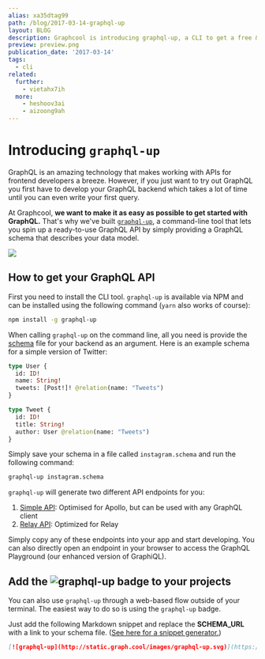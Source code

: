 ```yaml
---
alias: xa35dtag99
path: /blog/2017-03-14-graphql-up
layout: BLOG
description: Graphcool is introducing graphql-up, a CLI to get a free & ready to use GraphQL API.
preview: preview.png
publication_date: '2017-03-14'
tags:
  - cli
related:
  further:
    - vietahx7ih
  more:
    - heshoov3ai
    - aizoong9ah
---
```


# Introducing `graphql-up`

GraphQL is an amazing technology that makes working with APIs for frontend developers a breeze. However, if you just want to try out GraphQL you first have to develop your GraphQL backend which takes a lot of time until you can even write your first query. 

At Graphcool, **we want to make it as easy as possible to get started with GraphQL.** That's why we've built [`graphql-up`](https://graph.cool/graphql-up/), a command-line tool that lets you spin up a ready-to-use GraphQL API by simply providing a GraphQL schema that describes your data model.

![](http://i.imgur.com/jzdsHz6.gif)


## How to get your GraphQL API

First you need to install the CLI tool. `graphql-up` is available via NPM and can be installed using the following command (`yarn` also works of course):

```sh
npm install -g graphql-up
```

When calling `graphql-up` on the command line, all you need is provide the [schema](!alias-kr84dktnp0#what-is-a-graphql-schema-definition) file for your backend as an argument. Here is an example schema for a simple version of Twitter:

```graphql
type User {
  id: ID!
  name: String!
  tweets: [Post!]! @relation(name: "Tweets")
}

type Tweet {
  id: ID!
  title: String!
  author: User @relation(name: "Tweets")
}
``` 

Simply save your schema in a file called `instagram.schema` and run the following command:

```sh
graphql-up instagram.schema
```

`graphql-up` will generate two different API endpoints for you:

1. [Simple API](!alias-heshoov3ai): Optimised for Apollo, but can be used with any GraphQL client 
2. [Relay API](!alias-aizoong9ah): Optimized for Relay

Simply copy any of these endpoints into your app and start developing. You can also directly open an endpoint in your browser to access the GraphQL Playground (our enhanced version of GraphiQL).


## Add the ![graphql-up](http://static.graph.cool/images/graphql-up.svg) badge to your projects

You can also use `graphql-up` through a web-based flow outside of your terminal. The easiest way to do so is using the `graphql-up` badge.

Just add the following Markdown snippet and replace the __SCHEMA_URL__ with a link to your schema file. ([See here for a snippet generator.](/graphql-up/))

```md
[![graphql-up](http://static.graph.cool/images/graphql-up.svg)](https://www.graph.cool/graphql-up/new?source=__SCHEMA_URL__)
```
